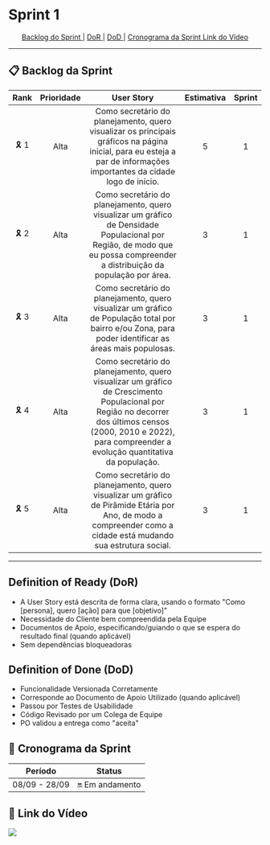 # Sprint 1

<p align="center">
  <a href ="#-backlog-da-sprint"> Backlog do Sprint </a>  |
  <a href ="#-Definition-Of-Ready-(DoR)"> DoR </a>  | 
  <a href ="#-Definition-Of-Done-(DoD)"> DoD </a>  | 
  <a href ="#-cronograma-das-sprints"> Cronograma da Sprint </a>
  <a href ="#-link-do-vídeo"> Link do Vídeo </a>
</p>

---

## 📋 Backlog da Sprint

| Rank | Prioridade | User Story | Estimativa | Sprint
| :---------: | :---------: | :---------: | :---------: | :---------: |
| 🎗  1 | Alta | Como secretário do planejamento, quero visualizar os principais gráficos na página inicial, para eu esteja a par de informações importantes da cidade logo de início. | 5 | 1 |
| 🎗  2 | Alta | Como secretário do planejamento, quero visualizar um gráfico de Densidade Populacional por Região, de modo que eu possa compreender a distribuição da população por área. | 3 | 1 |
| 🎗  3 | Alta | Como secretário do planejamento, quero visualizar um gráfico de População total por bairro e/ou Zona, para poder identificar as áreas mais populosas. | 3 | 1 |
| 🎗  4 | Alta | Como secretário do planejamento, quero visualizar um gráfico de Crescimento Populacional por Região no decorrer dos últimos censos (2000, 2010 e 2022), para compreender a evolução quantitativa da população.| 3 | 1 |
| 🎗  5 | Alta | Como secretário do planejamento, quero visualizar um gráfico de Pirâmide Etária por Ano, de modo a compreender como a cidade está mudando sua estrutura social. | 3 | 1 |

---

## Definition of Ready (DoR)
- A User Story está descrita de forma clara, usando o formato "Como [persona], quero [ação] para que [objetivo]"
- Necessidade do Cliente bem compreendida pela Equipe
- Documentos de Apoio, especificando/guiando o que se espera do resultado final (quando aplicável)
- Sem dependências bloqueadoras

## Definition of Done (DoD)
- Funcionalidade Versionada Corretamente
- Corresponde ao Documento de Apoio Utilizado (quando aplicável)
- Passou por Testes de Usabilidade
- Código Revisado por um Colega de Equipe
- PO validou a entrega como "aceita"


## 📅 Cronograma da Sprint

| Período | Status |
| :---------: | :---------: | 
08/09 - 28/09 | 🔛 Em andamento |

## 🎥 Link do Vídeo
<a href="https://www.youtube.com/playlist?list=PLDRfI7L8HBg-uzNv6VjUrOIHhPXAagBzy"><img src="https://img.shields.io/badge/YouTube-FF0000?style=for-the-badge&logo=youtube&logoColor=white"/></a> 


